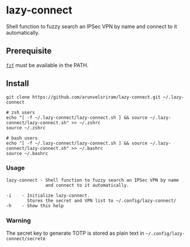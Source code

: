 # lazy-connect

Shell function to fuzzy search an IPSec VPN by name and connect to it automatically.

## Prerequisite

[`fzf`](https://github.com/junegunn/fzf) must be available in the PATH.

## Install

```
git clone https://github.com/arunvelsriram/lazy-connect.git ~/.lazy-connect
```

```
# zsh users
echo "[ -f ~/.lazy-connect/lazy-connect.sh ] && source ~/.lazy-connect/lazy-connect.sh" >> ~/.zshrc
source ~/.zshrc
```

```
# bash users
echo "[ -f ~/.lazy-connect/lazy-connect.sh ] && source ~/.lazy-connect/lazy-connect.sh" >> ~/.bashrc
source ~/.bashrc
```

### Usage

```
lazy-connect - Shell function to fuzzy search an IPSec VPN by name
               and connect to it automatically.

-i    - Initialize lazy-connect.
        Stores the secret and VPN list to ~/.config/lazy-connect/
-h    - Show this help
```

### Warning

The secret key to generate TOTP is stored as plain text in `~/.config/lazy-connect/secrete`
